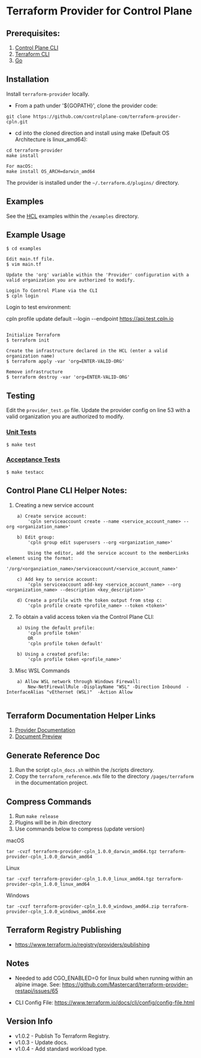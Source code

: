 # Terraform Provider for Control Plane


## Prerequisites:

1. [Control Plane CLI](https://docs.controlplane.com/reference/cli#command-line-interface) 
2. [Terraform CLI](https://www.terraform.io/downloads.html) 
3. [Go](https://golang.org/doc/install) 


## Installation

Install `terraform-provider` locally.
- From a path under '${GOPATH}', clone the provider code:
```
git clone https://github.com/controlplane-com/terraform-provider-cpln.git
```
- cd into the cloned direction and install using make (Default OS Architecture is linux_amd64):
```
cd terraform-provider
make install

For macOS:
make install OS_ARCH=darwin_amd64
 ```
The provider is installed under the `~/.terraform.d/plugins/` directory.

## Examples

See the [HCL](https://www.terraform.io/docs/configuration/syntax.html) examples within the `/examples` directory.

## Example Usage

```
$ cd examples

Edit main.tf file.
$ vim main.tf 

Update the 'org' variable within the 'Provider' configuration with a valid organization you are authorized to modify.

Login To Control Plane via the CLI
$ cpln login

```
Login to test environment:

cpln profile update default --login --endpoint https://api.test.cpln.io
```

Initialize Terraform
$ terraform init

Create the infrastructure declared in the HCL (enter a valid organization name)
$ terraform apply -var 'org=ENTER-VALID-ORG'

Remove infrastructure
$ terraform destroy -var 'org=ENTER-VALID-ORG'
```

## Testing

Edit the `provider_test.go` file. Update the provider config on line 53 with a valid organization you are authorized to modify.

### [Unit Tests](https://www.terraform.io/docs/extend/testing/unit-testing.html)

```
$ make test
```

### [Acceptance Tests](https://www.terraform.io/docs/extend/testing/acceptance-tests/index.html)

```
$ make testacc
```


## Control Plane CLI Helper Notes:

1. Creating a new service account
```
    a) Create service account:
        'cpln serviceaccount create --name <service_account_name> --org <organization_name>'

    b) Edit group:
        'cpln group edit superusers --org <organization_name>'

        Using the editor, add the service account to the memberLinks element using the format:
        '/org/<organziation_name>/serviceaccount/<service_account_name>'

    c) Add key to service account:
        'cpln serviceaccount add-key <service_account_name> --org <organization_name> --description <key_description>'

    d) Create a profile with the token output from step c:
        'cpln profile create <profile_name> --token <token>'
```

2. To obtain a valid access token via the Control Plane CLI:
```
    a) Using the default profile:
        'cpln profile token'
        OR
        'cpln profile token default'

    b) Using a created profile:
        'cpln profile token <profile_name>'
```

3. Misc WSL Commands
```
    a) Allow WSL network through Windows Firewall:
        New-NetFirewallRule -DisplayName "WSL" -Direction Inbound  -InterfaceAlias "vEthernet (WSL)"  -Action Allow
    
```


## Terraform Documentation Helper Links

1. [Provider Documentation](https://www.terraform.io/docs/registry/providers/docs.html)
2. [Document Preview](https://registry.terraform.io/tools/doc-preview)


## Generate Reference Doc

1. Run the script `cpln_docs.sh` within the /scripts directory.
2. Copy the `terraform_reference.mdx` file to the directory `/pages/terraform` in the documentation project.


## Compress Commands

1. Run `make release`
2. Plugins will be in /bin directory
3. Use commands below to compress (update version)

macOS
```
tar -cvzf terraform-provider-cpln_1.0.0_darwin_amd64.tgz terraform-provider-cpln_1.0.0_darwin_amd64
```

Linux
```
tar -cvzf terraform-provider-cpln_1.0.0_linux_amd64.tgz terraform-provider-cpln_1.0.0_linux_amd64
```

Windows
```
tar -cvzf terraform-provider-cpln_1.0.0_windows_amd64.zip terraform-provider-cpln_1.0.0_windows_amd64.exe
```
## Terraform Registry Publishing

- https://www.terraform.io/registry/providers/publishing

## Notes

- Needed to add CGO_ENABLED=0 for linux build when running within an alpine image. See: https://github.com/Mastercard/terraform-provider-restapi/issues/65

- CLI Config File: https://www.terraform.io/docs/cli/config/config-file.html

## Version Info

- v1.0.2 - Publish To Terraform Registry.
- v1.0.3 - Update docs.
- v1.0.4 - Add standard workload type.
